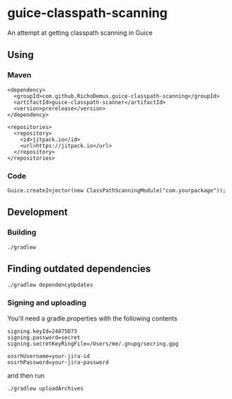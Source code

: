 # guice-classpath-scanning
An attempt at getting classpath scanning in Guice

## Using
### Maven
    <dependency>
      <groupId>com.github.RichoDemus.guice-classpath-scanning</groupId>
      <artifactId>guice-classpath-scanner</artifactId>
      <version>prerelease</version>
    </dependency>
    
    <repositories>
      <repository>
        <id>jitpack.io</id>
        <url>https://jitpack.io</url>
      </repository>
    </repositories>
    
### Code
    Guice.createInjector(new ClassPathScanningModule("com.yourpackage"));
    
## Development

### Building
    ./gradlew
    
## Finding outdated dependencies
    ./gradlew dependencyUpdates
    
### Signing and uploading
You'll need a gradle.properties with the following contents
```
signing.keyId=24875D73
signing.password=secret
signing.secretKeyRingFile=/Users/me/.gnupg/secring.gpg

ossrhUsername=your-jira-id
ossrhPassword=your-jira-password
```
and then run

    ./gradlew uploadArchives
